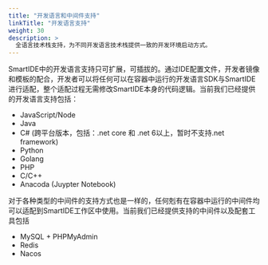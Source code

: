 ```yaml
---
title: "开发语言和中间件支持"
linkTitle: "开发语言支持"
weight: 30
description: >
  全语言技术栈支持，为不同开发语言技术栈提供一致的开发环境启动方式。
---
```


SmartIDE中的开发语言支持只可扩展，可插拔的。通过IDE配置文件，开发者镜像和模板的配合，开发者可以将任何可以在容器中运行的开发语言SDK与SmartIDE进行适配，整个适配过程无需修改SmartIDE本身的代码逻辑。当前我们已经提供的开发语言支持包括：

- JavaScript/Node
- Java
- C# (跨平台版本，包括：.net core 和 .net 6以上，暂时不支持.net framework)
- Python
- Golang
- PHP
- C/C++
- Anacoda (Juypter Notebook)

对于各种类型的中间件的支持方式也是一样的，任何剋有在容器中运行的中间件均可以适配到SmartIDE工作区中使用。当前我们已经提供支持的中间件以及配套工具包括

- MySQL + PHPMyAdmin
- Redis
- Nacos
